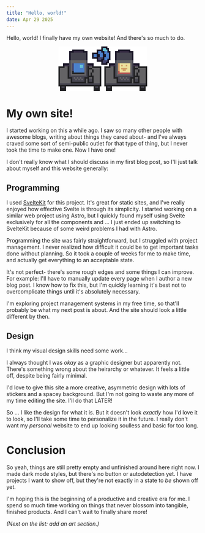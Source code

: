 ```yaml
---
title: "Hello, world!"
date: Apr 29 2025
---
```


Hello, world! I finally have my own website! And there's so much to do.

![yeah](./meta/computers.png)

# My own site!

I started working on this a while ago. I saw so many other people with awesome blogs, writing
about things they cared about- and I've always craved some sort of semi-public outlet for that type of thing, but I never took the time to make one. Now I have one!

I don't really know what I should discuss in my first blog post, so I'll just talk about myself and this website generally:

## Programming

I used [SvelteKit](https://svelte.dev/docs/kit/introduction) for this project. It's great for static sites, and I've really enjoyed how effective
Svelte is through its simplicity. I started working on a similar web project using Astro, but I quickly
found myself using Svelte exclusively for all the components and ... I just ended up switching
to SvelteKit because of some weird problems I had with Astro.

Programming the site was fairly straightforward, but I struggled with project management. I never realized how difficult it could be to get important tasks done without planning. So it took a couple of weeks for me to make time, and actually get everything to an acceptable state.

It's not perfect- there's some rough edges and some things I can improve. For example: I'll have to manually update every page when I author a new blog post. I know how to fix this, but I'm quickly learning it's best not to overcomplicate things until it's absolutely necessary.

I'm exploring project management systems in my free time, so that'll probably be what my next post is about. And the site should look a little different by then.

## Design

I think my visual design skills need some work...

I always thought I was *okay* as a graphic designer but apparently not. There's something wrong about the heirarchy or whatever. It feels a little off, despite being fairly minimal.

I'd love to give this site a more creative, asymmetric design with lots of stickers and a spacey background. But I'm not going to waste any more of my time editing the site. I'll do that LATER!

So ... I like the design for what it is. But it doesn't look *exactly* how I'd love it to look, so I'll take some time to personalize it in the future. I really don't want my *personal* website to end up looking soulless and basic for too long.

# Conclusion

So yeah, things are still pretty empty and unfinished around here right now. I made dark mode styles, but there's no button or autodetection yet. I have projects I want to show off, but they're not exactly in a state to *be* shown off yet.

I'm hoping this is the beginning of a productive and creative era for me. I spend so much time working on things that never blossom into tangible, finished products. And I can't wait to finally share more!

*(Next on the list: add an art section.)*

<style>
  img {
    margin: auto;
    object-fit: contain;
    width: 100%;
    height: 116px;
    image-rendering: pixelated;
  }
</style>